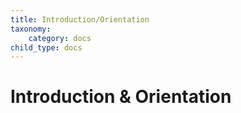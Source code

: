 ```yaml
---
title: Introduction/Orientation
taxonomy:
    category: docs
child_type: docs
---
```


# Introduction & Orientation
